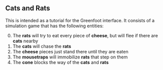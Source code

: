 ## Cats and Rats

This is intended as a tutorial for the Greenfoot interface. It consists of a simulation game that has the following entities:

0. The **rats** will try to eat every piece of **cheese**, but will flee if there are **cats** nearby
0. The **cats** will chase the **rats**
0. The **cheese** pieces just stand there until they are eaten
0. The **mousetraps** will immobilize **rats** that step on them
0. The **cone** blocks the way of the **cats** and **rats**
